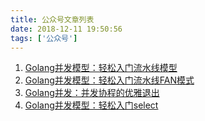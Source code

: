 ```yaml
---
title: 公众号文章列表
date: 2018-12-11 19:50:56
tags: ['公众号']
---
```



1. [Golang并发模型：轻松入门流水线模型](https://mp.weixin.qq.com/s/YB5XZ5NatniHSYBQ3AHONw)
1. [Golang并发模型：轻松入门流水线FAN模式](https://mp.weixin.qq.com/s/68FGjm7PFN5VbVF0zL-PlQ)
1. [Golang并发：并发协程的优雅退出](https://mp.weixin.qq.com/s/RjomKnfwCTy7tC9gbpPxCQ)
1. [Golang并发模型：轻松入门select](https://mp.weixin.qq.com/s/ACh-TGlPo72r4e6pbh52vg)
